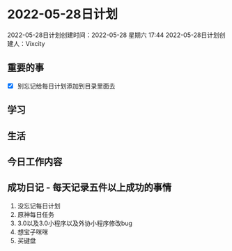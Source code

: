 # 2022-05-28日计划

2022-05-28日计划创建时间：2022-05-28 星期六  17:44
2022-05-28日计划创建人：Vixcity

## 重要的事
- [x] 别忘记给每日计划添加到目录里面去

## 学习

## 生活

## 今日工作内容

## 成功日记 - 每天记录五件以上成功的事情
1. 没忘记每日计划
2. 原神每日任务
3. 3.0以及3.0小程序以及外协小程序修改bug
4. 想宝子咪咪
5. 买键盘